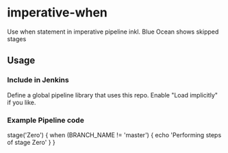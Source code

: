 # imperative-when
Use when statement in imperative pipeline inkl. Blue Ocean shows skipped stages

## Usage

### Include in Jenkins

Define a global pipeline library that uses this repo. Enable "Load implicitly" if you like.

### Example Pipeline code

stage('Zero') {
    when (BRANCH_NAME != 'master') {
        echo 'Performing steps of stage Zero'
    }
}
